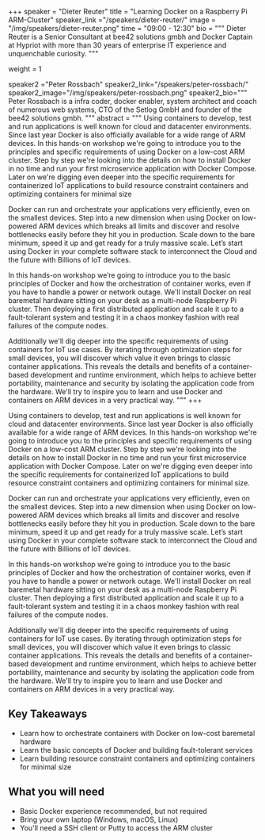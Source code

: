 +++
speaker = "Dieter Reuter"
title = "Learning Docker on a Raspberry Pi ARM-Cluster"
speaker_link ="/speakers/dieter-reuter/"
image = "/img/speakers/dieter-reuter.png"
time = "09:00 - 12:30"
bio = """
Dieter Reuter is a Senior Consultant at bee42 solutions gmbh and Docker Captain at Hypriot with more than 30 years of enterprise IT experience and unquenchable curiosity.
"""

weight = 1

speaker2 ="Peter Rossbach"
speaker2_link="/speakers/peter-rossbach/"
speaker2_image="/img/speakers/peter-rossbach.png"
speaker2_bio="""
Peter Rossbach is a infra coder, docker enabler, system architect and coach of numerous web systems, CTO of the Setlog GmbH and founder of the bee42 solutions gmbh.
"""
abstract = """
Using containers to develop, test and run applications is well known for cloud and datacenter environments. Since last year Docker is also officially available for a wide range of ARM devices. In this hands-on workshop we're going to introduce you to the principles and specific requirements of using Docker on a low-cost ARM cluster. Step by step we're looking into the details on how to install Docker in no time and run your first microservice application with Docker Compose. Later on we're digging even deeper into the specific requirements for containerized IoT applications to build resource constraint containers and optimizing containers for minimal size

Docker can run and orchestrate your applications very efficiently, even on the smallest devices. Step into a new dimension when using Docker on low-powered ARM devices which breaks all limits and discover and resolve bottlenecks easily before they hit you in production. Scale down to the bare minimum, speed it up and get ready for a truly massive scale. Let’s start using Docker in your complete software stack to interconnect the Cloud and the future with Billions of IoT devices.

In this hands-on workshop we’re going to introduce you to the basic principles of Docker and how the orchestration of container works, even if you have to handle a power or network outage. We'll install Docker on real baremetal hardware sitting on your desk as a multi-node Raspberry Pi cluster. Then deploying a first distributed application and scale it up to a fault-tolerant system and testing it in a chaos monkey fashion with real failures of the compute nodes.

Additionally we'll dig deeper into the specific requirements of using containers for IoT use cases. By iterating through optimization steps for small devices, you will discover which value it even brings to classic container applications. This reveals the details and benefits of a container-based development and runtime environment, which helps to achieve better portability, maintenance and security by isolating the application code from the hardware. We'll try to inspire you to learn and use Docker and containers on ARM devices in a very practical way.
"""
+++

Using containers to develop, test and run applications is well known for cloud and datacenter environments. Since last year Docker is also officially available for a wide range of ARM devices. In this hands-on workshop we're going to introduce you to the principles and specific requirements of using Docker on a low-cost ARM cluster. Step by step we're looking into the details on how to install Docker in no time and run your first microservice application with Docker Compose. Later on we're digging even deeper into the specific requirements for containerized IoT applications to build resource constraint containers and optimizing containers for minimal size.

Docker can run and orchestrate your applications very efficiently, even on the smallest devices. Step into a new dimension when using Docker on low-powered ARM devices which breaks all limits and discover and resolve bottlenecks easily before they hit you in production. Scale down to the bare minimum, speed it up and get ready for a truly massive scale. Let’s start using Docker in your complete software stack to interconnect the Cloud and the future with Billions of IoT devices.

In this hands-on workshop we’re going to introduce you to the basic principles of Docker and how the orchestration of container works, even if you have to handle a power or network outage. We'll install Docker on real baremetal hardware sitting on your desk as a multi-node Raspberry Pi cluster. Then deploying a first distributed application and scale it up to a fault-tolerant system and testing it in a chaos monkey fashion with real failures of the compute nodes.

Additionally we'll dig deeper into the specific requirements of using containers for IoT use cases. By iterating through optimization steps for small devices, you will discover which value it even brings to classic container applications. This reveals the details and benefits of a container-based development and runtime environment, which helps to achieve better portability, maintenance and security by isolating the application code from the hardware. We'll try to inspire you to learn and use Docker and containers on ARM devices in a very practical way.


## Key Takeaways

  * Learn how to orchestrate containers with Docker on low-cost baremetal hardware
  * Learn the basic concepts of Docker and building fault-tolerant services
  * Learn building resource constraint containers and optimizing containers for minimal size

## What you will need

  * Basic Docker experience recommended, but not required
  * Bring your own laptop (Windows, macOS, Linux)
  * You'll need a SSH client or Putty to access the ARM cluster
